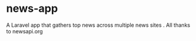 # news-app
A Laravel app that gathers top news across multiple news sites . All thanks to newsapi.org
